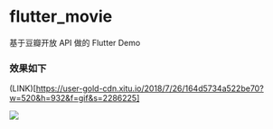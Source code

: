 # flutter_movie

基于豆瓣开放 API 做的 Flutter Demo

### 效果如下

(LINK)[https://user-gold-cdn.xitu.io/2018/7/26/164d5734a522be70?w=520&h=932&f=gif&s=2286225]

![](https://user-gold-cdn.xitu.io/2018/7/26/164d5734a522be70?w=520&h=932&f=gif&s=2286225)
